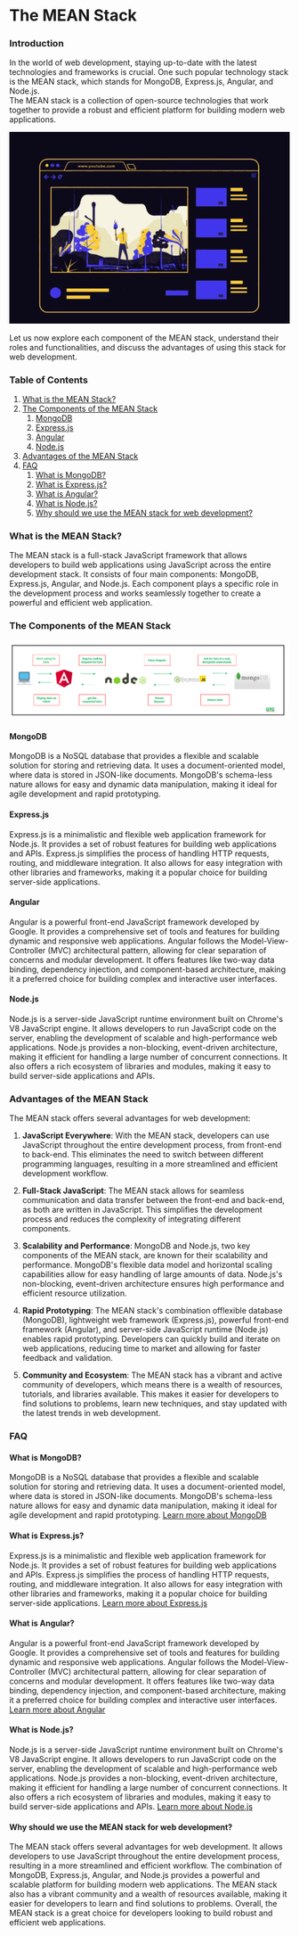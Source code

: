 # The MEAN Stack

### Introduction

In the world of web development, staying up-to-date with the latest technologies and frameworks is crucial. One such popular technology stack is the MEAN stack, which stands for MongoDB, Express.js, Angular, and Node.js.  
The MEAN stack is a collection of open-source technologies that work together to provide a robust and efficient platform for building modern web applications.

![image](image/Mean-Stack-Vs-Full-Stack-Developer.gif)

Let us now explore each component of the MEAN stack, understand their roles and functionalities, and discuss the advantages of using this stack for web development.

### Table of Contents

1. [What is the MEAN Stack?](#what-is-the-mean-stack)
2. [The Components of the MEAN Stack](#the-components-of-the-mean-stack)
   1. [MongoDB](#mongodb)
   2. [Express.js](#expressjs)
   3. [Angular](#angular)
   4. [Node.js](#nodejs)
3. [Advantages of the MEAN Stack](#advantages-of-the-mean-stack)
4. [FAQ](#faq)
   1. [What is MongoDB?](#what-is-mongodb)
   2. [What is Express.js?](#what-is-expressjs)
   3. [What is Angular?](#what-is-angular)
   4. [What is Node.js?](#what-is-nodejs)
   5. [Why should we use the MEAN stack for web development?](#why-should-we-use-the-mean-stack-for-web-development)

### What is the MEAN Stack? <a name="what-is-the-mean-stack"></a>

The MEAN stack is a full-stack JavaScript framework that allows developers to build web applications using JavaScript across the entire development stack. It consists of four main components: MongoDB, Express.js, Angular, and Node.js. Each component plays a specific role in the development process and works seamlessly together to create a powerful and efficient web application.

### The Components of the MEAN Stack <a name="the-components-of-the-mean-stack"></a>

![image](image/mean-stack-flow.png)

#### MongoDB <a name="mongodb"></a>

MongoDB is a NoSQL database that provides a flexible and scalable solution for storing and retrieving data. It uses a document-oriented model, where data is stored in JSON-like documents. MongoDB's schema-less nature allows for easy and dynamic data manipulation, making it ideal for agile development and rapid prototyping.

#### Express.js <a name="expressjs"></a>

Express.js is a minimalistic and flexible web application framework for Node.js. It provides a set of robust features for building web applications and APIs. Express.js simplifies the process of handling HTTP requests, routing, and middleware integration. It also allows for easy integration with other libraries and frameworks, making it a popular choice for building server-side applications.

#### Angular <a name="angular"></a>

Angular is a powerful front-end JavaScript framework developed by Google. It provides a comprehensive set of tools and features for building dynamic and responsive web applications. Angular follows the Model-View-Controller (MVC) architectural pattern, allowing for clear separation of concerns and modular development. It offers features like two-way data binding, dependency injection, and component-based architecture, making it a preferred choice for building complex and interactive user interfaces.

#### Node.js <a name="nodejs"></a>

Node.js is a server-side JavaScript runtime environment built on Chrome's V8 JavaScript engine. It allows developers to run JavaScript code on the server, enabling the development of scalable and high-performance web applications. Node.js provides a non-blocking, event-driven architecture, making it efficient for handling a large number of concurrent connections. It also offers a rich ecosystem of libraries and modules, making it easy to build server-side applications and APIs.

### Advantages of the MEAN Stack <a name="advantages-of-the-mean-stack"></a>

The MEAN stack offers several advantages for web development:

1. **JavaScript Everywhere**: With the MEAN stack, developers can use JavaScript throughout the entire development process, from front-end to back-end. This eliminates the need to switch between different programming languages, resulting in a more streamlined and efficient development workflow.

2. **Full-Stack JavaScript**: The MEAN stack allows for seamless communication and data transfer between the front-end and back-end, as both are written in JavaScript. This simplifies the development process and reduces the complexity of integrating different components.

3. **Scalability and Performance**: MongoDB and Node.js, two key components of the MEAN stack, are known for their scalability and performance. MongoDB's flexible data model and horizontal scaling capabilities allow for easy handling of large amounts of data. Node.js's non-blocking, event-driven architecture ensures high performance and efficient resource utilization.

4. **Rapid Prototyping**: The MEAN stack's combination offlexible database (MongoDB), lightweight web framework (Express.js), powerful front-end framework (Angular), and server-side JavaScript runtime (Node.js) enables rapid prototyping. Developers can quickly build and iterate on web applications, reducing time to market and allowing for faster feedback and validation.

5. **Community and Ecosystem**: The MEAN stack has a vibrant and active community of developers, which means there is a wealth of resources, tutorials, and libraries available. This makes it easier for developers to find solutions to problems, learn new techniques, and stay updated with the latest trends in web development.

### FAQ <a name="faq"></a>

#### What is MongoDB? <a name="what-is-mongodb"></a>

MongoDB is a NoSQL database that provides a flexible and scalable solution for storing and retrieving data. It uses a document-oriented model, where data is stored in JSON-like documents. MongoDB's schema-less nature allows for easy and dynamic data manipulation, making it ideal for agile development and rapid prototyping. [Learn more about MongoDB](https://www.mongodb.com/)

#### What is Express.js? <a name="what-is-expressjs"></a>

Express.js is a minimalistic and flexible web application framework for Node.js. It provides a set of robust features for building web applications and APIs. Express.js simplifies the process of handling HTTP requests, routing, and middleware integration. It also allows for easy integration with other libraries and frameworks, making it a popular choice for building server-side applications. [Learn more about Express.js](https://expressjs.com/)

#### What is Angular? <a name="what-is-angular"></a>

Angular is a powerful front-end JavaScript framework developed by Google. It provides a comprehensive set of tools and features for building dynamic and responsive web applications. Angular follows the Model-View-Controller (MVC) architectural pattern, allowing for clear separation of concerns and modular development. It offers features like two-way data binding, dependency injection, and component-based architecture, making it a preferred choice for building complex and interactive user interfaces. [Learn more about Angular](https://angular.io/)

#### What is Node.js? <a name="what-is-nodejs"></a>

Node.js is a server-side JavaScript runtime environment built on Chrome's V8 JavaScript engine. It allows developers to run JavaScript code on the server, enabling the development of scalable and high-performance web applications. Node.js provides a non-blocking, event-driven architecture, making it efficient for handling a large number of concurrent connections. It also offers a rich ecosystem of libraries and modules, making it easy to build server-side applications and APIs. [Learn more about Node.js](https://nodejs.org/)

#### Why should we use the MEAN stack for web development? <a name="why-should-we-use-the-mean-stack-for-web-development"></a>

The MEAN stack offers several advantages for web development. It allows developers to use JavaScript throughout the entire development process, resulting in a more streamlined and efficient workflow. The combination of MongoDB, Express.js, Angular, and Node.js provides a powerful and scalable platform for building modern web applications. The MEAN stack also has a vibrant community and a wealth of resources available, making it easier for developers to learn and find solutions to problems. Overall, the MEAN stack is a great choice for developers looking to build robust and efficient web applications.
